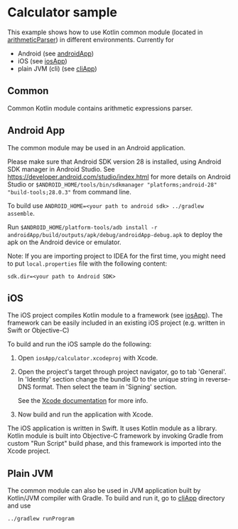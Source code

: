 # Calculator sample

This example shows how to use Kotlin common module (located in [arithmeticParser](arithmeticParser/)) in different environments.
Currently for
* Android (see [androidApp](androidApp/))
* iOS (see [iosApp](iosApp/))
* plain JVM (cli) (see [cliApp](cliApp/))

## Common

Common Kotlin module contains arithmetic expressions parser.

## Android App
The common module may be used in an Android application.

Please make sure that Android SDK version 28 is installed, using Android SDK manager in Android Studio.
See https://developer.android.com/studio/index.html for more details on Android Studio or
`$ANDROID_HOME/tools/bin/sdkmanager "platforms;android-28" "build-tools;28.0.3"` from command line.

To build use `ANDROID_HOME=<your path to android sdk> ../gradlew assemble`.

Run `$ANDROID_HOME/platform-tools/adb install -r androidApp/build/outputs/apk/debug/androidApp-debug.apk`
to deploy the apk on the Android device or emulator.

Note: If you are importing project to IDEA for the first time, you might need to put `local.properties` file
with the following content:

    sdk.dir=<your path to Android SDK>

## iOS
The iOS project compiles Kotlin module to a framework (see [iosApp](iosApp/)). The framework can be easily included in an existing iOS project (e.g. written in Swift or Objective-C)

To build and run the iOS sample do the following:

1.  Open `iosApp/calculator.xcodeproj` with Xcode.
2.  Open the project's target through project navigator, go to tab 'General'.
    In 'Identity' section change the bundle ID to the unique string in
    reverse-DNS format. Then select the team in 'Signing' section.
    
    See the
    [Xcode documentation](https://developer.apple.com/library/content/documentation/IDEs/Conceptual/AppDistributionGuide/ConfiguringYourApp/ConfiguringYourApp.html#//apple_ref/doc/uid/TP40012582-CH28-SW2)
    for more info.
3.  Now build and run the application with Xcode.

The iOS application is written in Swift. It uses Kotlin module as a library.
Kotlin module is built into Objective-C framework by invoking Gradle
from custom "Run Script" build phase, and this framework is imported into
the Xcode project.

## Plain JVM
The common module can also be used in JVM application built by Kotlin/JVM compiler with Gradle.
To build and run it, go to [cliApp](cliApp/) directory and use
```
../gradlew runProgram
```
